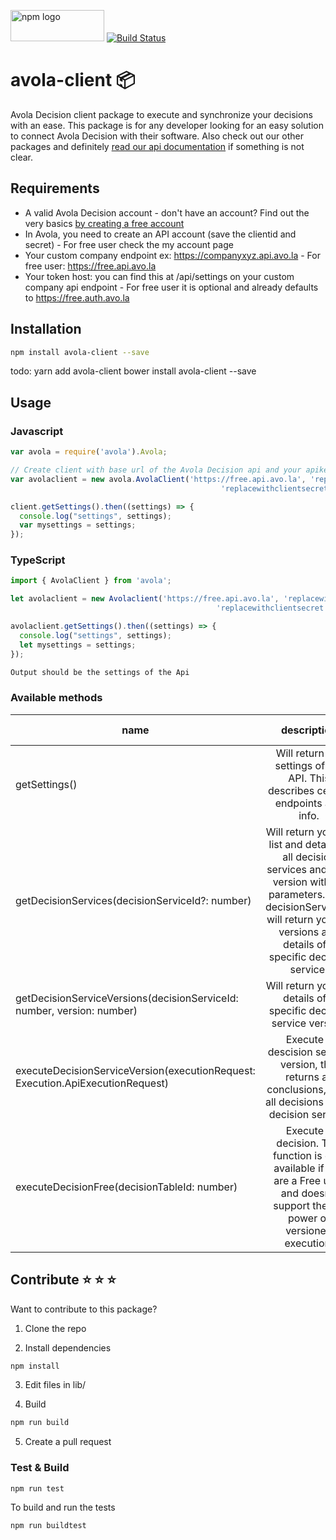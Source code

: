 <img src="https://upload.wikimedia.org/wikipedia/commons/thumb/d/db/Npm-logo.svg/2000px-Npm-logo.svg.png" alt="npm logo" width="150" height="50" /> [![Build Status](https://travis-ci.org/Avola/avola-client-npm.svg?branch=master)](https://travis-ci.org/Avola/avola-client-npm)

# avola-client :package: 
Avola Decision client package to execute and synchronize your decisions with an ease. This package is for any developer looking for an easy solution to connect Avola Decision with their software. Also check out our other packages and definitely [read our api documentation](https://docs.avo.la) if something is not clear.

## Requirements
* A valid Avola Decision account - don't have an account? Find out the very basics [by creating a free account](https://free.avo.la)
* In Avola, you need to create an API account (save the clientid and secret) - For free user check the my account page
* Your custom company endpoint ex: https://companyxyz.api.avo.la - For free user: https://free.api.avo.la
* Your token host: you can find this at /api/settings on your custom company api endpoint - For free user it is optional and already defaults to https://free.auth.avo.la

## Installation 
```sh
npm install avola-client --save
```
todo:
yarn add avola-client
bower install avola-client --save
## Usage
### Javascript
```javascript
var avola = require('avola').Avola;

// Create client with base url of the Avola Decision api and your apikey
var avolaclient = new avola.AvolaClient('https://free.api.avo.la', 'replacewithclientid', 
                                               'replacewithclientsecret', 'optionaltokenhost');

client.getSettings().then((settings) => {
  console.log("settings", settings);
  var mysettings = settings;
});
```

### TypeScript
```typescript
import { AvolaClient } from 'avola';

let avolaclient = new Avolaclient('https://free.api.avo.la', 'replacewithclientid',
                                              'replacewithclientsecret', 'optionaltokenhost');

avolaclient.getSettings().then((settings) => {
  console.log("settings", settings);
  let mysettings = settings;
});
```

```sh
Output should be the settings of the Api
```
### Available methods

| name          | description   | In Free?  |
| ------------- |:-------------:| ---------:|
| getSettings()      | Will return the settings of the API. This describes certain endpoints and info. |  :white_check_mark:    |
| getDecisionServices(decisionServiceId?: number)      | Will return you the list and details of all decision services and their version without parameters. With decisionServiceId: will return you the versions and details of a specific decision service.      |        |
| getDecisionServiceVersions(decisionServiceId: number, version: number) | Will return you the details of a specific decision service version.      |        |
| executeDecisionServiceVersion(executionRequest: Execution.ApiExecutionRequest)      | Execute a descision service version, this returns all conclusions, from all decisions in the decision service. |      |
| executeDecisionFree(decisionTableId: number)      | Execute a decision. This function is only available if you are a Free user and doesn't support the full power of versioned execution. |  :white_check_mark:    |

## Contribute :star: :star: :star:
Want to contribute to this package?
1) Clone the repo

2) Install dependencies
```sh
npm install
```
3) Edit files in lib/

4) Build
```sh
npm run build
```
5) Create a pull request

### Test & Build
```sh
npm run test
```

To build and run the tests
```sh
npm run buildtest
```